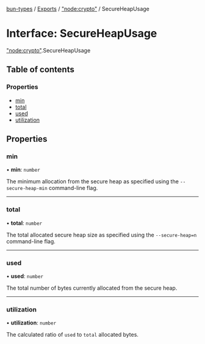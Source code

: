 [bun-types](https://oven-sh.github.io/bun-types/README.md) / [Exports](https://oven-sh.github.io/bun-types/modules.md) / ["node:crypto"](https://oven-sh.github.io/bun-types/modules/node_crypto_.md) / SecureHeapUsage

# Interface: SecureHeapUsage

["node:crypto"](https://oven-sh.github.io/bun-types/modules/node_crypto_.md).SecureHeapUsage

## Table of contents

### Properties

- [min](https://oven-sh.github.io/bun-types/interfaces/node_crypto_.SecureHeapUsage.md#min)
- [total](https://oven-sh.github.io/bun-types/interfaces/node_crypto_.SecureHeapUsage.md#total)
- [used](https://oven-sh.github.io/bun-types/interfaces/node_crypto_.SecureHeapUsage.md#used)
- [utilization](https://oven-sh.github.io/bun-types/interfaces/node_crypto_.SecureHeapUsage.md#utilization)

## Properties

### min

• **min**: `number`

The minimum allocation from the secure heap as specified using the `--secure-heap-min` command-line flag.

___

### total

• **total**: `number`

The total allocated secure heap size as specified using the `--secure-heap=n` command-line flag.

___

### used

• **used**: `number`

The total number of bytes currently allocated from the secure heap.

___

### utilization

• **utilization**: `number`

The calculated ratio of `used` to `total` allocated bytes.
